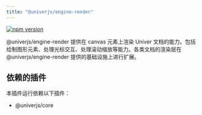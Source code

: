 ```yaml
---
title: "@univerjs/engine-render"
---
```


[![npm version](https://img.shields.io/npm/v/@univerjs/engine-render)](https://npmjs.org/package/@univerjs/engine-render)

@univerjs/engine-render 提供在 canvas 元素上渲染 Univer 文档的能力。包括绘制图形元素、处理光标交互、处理滚动缩放等能力。各类文档的渲染层在 @univerjs/engine-render 提供的基础设施上进行扩展。

## 依赖的插件

本插件运行依赖以下插件：

- @univerjs/core

<!--package-locales start-->
<!--package-locales end-->

<!--package-assets start-->
<!--package-assets end-->
